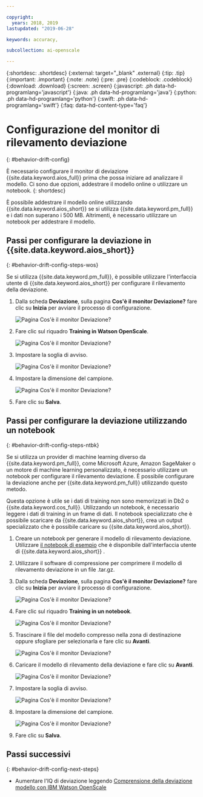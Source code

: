```yaml
---

copyright:
  years: 2018, 2019
lastupdated: "2019-06-28"

keywords: accuracy, 

subcollection: ai-openscale

---
```


{:shortdesc: .shortdesc}
{:external: target="_blank" .external}
{:tip: .tip}
{:important: .important}
{:note: .note}
{:pre: .pre}
{:codeblock: .codeblock}
{:download: .download}
{:screen: .screen}
{:javascript: .ph data-hd-programlang='javascript'}
{:java: .ph data-hd-programlang='java'}
{:python: .ph data-hd-programlang='python'}
{:swift: .ph data-hd-programlang='swift'}
{:faq: data-hd-content-type='faq'}

# Configurazione del monitor di rilevamento deviazione
{: #behavior-drift-config}

È necessario configurare il monitor di deviazione {{site.data.keyword.aios_full}} prima che possa iniziare ad analizzare il modello. Ci sono due opzioni, addestrare il modello online o utilizzare un notebook.
{: shortdesc}

È possibile addestrare il modello online utilizzando {{site.data.keyword.aios_short}} se si utilizza {{site.data.keyword.pm_full}} e i dati non superano i 500 MB. Altrimenti, è necessario utilizzare un notebook per addestrare il modello.

## Passi per configurare la deviazione in {{site.data.keyword.aios_short}}
{: #behavior-drift-config-steps-wos}

Se si utilizza {{site.data.keyword.pm_full}}, è possibile utilizzare l'interfaccia utente di {{site.data.keyword.aios_short}} per configurare il rilevamento della deviazione.

1. Dalla scheda **Deviazione**, sulla pagina **Cos'è il monitor Deviazione?** fare clic su **Inizia** per avviare il processo di configurazione.

   ![Pagina Cos'è il monitor Deviazione?](images/drift-config-1.png)

2. Fare clic sul riquadro **Training in Watson OpenScale**.

   ![Pagina Cos'è il monitor Deviazione?](images/drift-config-2.png)

3. Impostare la soglia di avviso.

   ![Pagina Cos'è il monitor Deviazione?](images/drift-config-3.png)

3. Impostare la dimensione del campione.

   ![Pagina Cos'è il monitor Deviazione?](images/drift-config-4.png)
   
3. Fare clic su **Salva**.


## Passi per configurare la deviazione utilizzando un notebook
{: #behavior-drift-config-steps-ntbk}

Se si utilizza un provider di machine learning diverso da {{site.data.keyword.pm_full}}, come Microsoft Azure, Amazon SageMaker o un motore di machine learning personalizzato, è necessario utilizzare un notebook per configurare il rilevamento deviazione. È possibile configurare la deviazione anche per {{site.data.keyword.pm_full}} utilizzando questo metodo. 

Questa opzione è utile se i dati di training non sono memorizzati in Db2 o {{site.data.keyword.cos_full}}. Utilizzando un notebook, è necessario leggere i dati di training in un frame di dati. Il notebook specializzato che è possibile scaricare da {{site.data.keyword.aios_short}}, crea un output specializzato che è possibile caricare su {{site.data.keyword.aios_short}}.

1. Creare un notebook per generare il modello di rilevamento deviazione. Utilizzare [il notebook di esempio](https://github.com/IBM-Watson/aios-data-distribution/blob/master/training_statistics_notebook.ipynb) che è disponibile dall'interfaccia utente di {{site.data.keyword.aios_short}} .
2. Utilizzare il software di compressione per comprimere il modello di rilevamento deviazione in un file .tar.gz.

1. Dalla scheda **Deviazione**, sulla pagina **Cos'è il monitor Deviazione?** fare clic su **Inizia** per avviare il processo di configurazione.

   ![Pagina Cos'è il monitor Deviazione?](images/drift-config-1.png)

2. Fare clic sul riquadro **Training in un notebook**.

   ![Pagina Cos'è il monitor Deviazione?](images/drift-config-2.png)

3. Trascinare il file del modello compresso nella zona di destinazione oppure sfogliare per selezionarla e fare clic su **Avanti**.

   ![Pagina Cos'è il monitor Deviazione?](images/drift-config-2b.png)
   
3. Caricare il modello di rilevamento della deviazione e fare clic su **Avanti**.

   ![Pagina Cos'è il monitor Deviazione?](images/drift-config-upload.png)
   
3. Impostare la soglia di avviso.

   ![Pagina Cos'è il monitor Deviazione?](images/drift-config-3.png)

3. Impostare la dimensione del campione.

   ![Pagina Cos'è il monitor Deviazione?](images/drift-config-4.png)
   
3. Fare clic su **Salva**.

## Passi successivi
{: #behavior-drift-config-next-steps}

- Aumentare l'IQ di deviazione leggendo [Comprensione della deviazione modello con IBM Watson OpenScale](https://medium.com/@manish.bhide/4c5401aa8da4)
